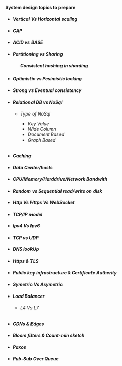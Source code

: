 **System design topics to prepare**<br/>
<ul>
<li><h5>Vertical Vs Horizontal scaling<br/>
<li> <h5>CAP<br/>
<li> <h5>ACID vs BASE<br/>
<li> <h5>Partitioning vs Sharing<br/> 
<ul> <h5>Consistent hashing in sharding</ul>
<li> <h5>Optimistic vs Pesimistic locking<br/>
<li> <h5>Strong vs Eventual consistency<br/>
<li> <h5>Relational DB vs NoSql<br/>
<ul>
    <li><h6>Type of NoSql <br/>
        <ul>
         <li> <h7>Key Value<br/>
         <li> <h7>Wide Column<br/>
         <li> <h7>Document Based<br/>
         <li> <h7>Graph Based<br/>
        </ul> 
    </ul>
<li> <h5>Caching
<li> <h5>Data Center/hosts
<li> <h5>CPU/Memory/Harddrive/Network Bandwith
<li> <h5>Random vs Sequential read/write on disk
<li> <h5>Http Vs Https Vs WebSocket
<li> <h5>TCP/IP model
<li> <h5>Ipv4 Vs Ipv6
<li> <h5>TCP vs UDP
<li> <h5>DNS lookUp
<li> <h5>Https & TLS
<li> <h5>Public key infrastructure & Certificate Autherity
<li> <h5>Symetric Vs Asymetric
<li> <h5>Load Balancer 
    <ul>
        <li><h6> L4 Vs L7
    </ul>
<li> <h5>CDNs & Edges
<li> <h5>Bloom filters & Count-min sketch
<li> <h5>Paxos 
<li> <h5>Pub-Sub Over Queue
</ul>
